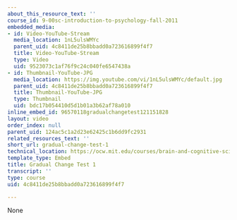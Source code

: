 ```yaml
---
about_this_resource_text: ''
course_id: 9-00sc-introduction-to-psychology-fall-2011
embedded_media:
- id: Video-YouTube-Stream
  media_location: 1nL5ulsWMYc
  parent_uid: 4c8411de25b8bbadd0a723616899f4f7
  title: Video-YouTube-Stream
  type: Video
  uid: 9523073c1af76f9c24c040fe6547438a
- id: Thumbnail-YouTube-JPG
  media_location: https://img.youtube.com/vi/1nL5ulsWMYc/default.jpg
  parent_uid: 4c8411de25b8bbadd0a723616899f4f7
  title: Thumbnail-YouTube-JPG
  type: Thumbnail
  uid: bdc17b054410d5d1b01a3b62af78a010
inline_embed_id: 96570118gradualchangetest121151828
layout: video
order_index: null
parent_uid: 124ac5c1a2d23e62425c1b6dd9fc2931
related_resources_text: ''
short_url: gradual-change-test-1
technical_location: https://ocw.mit.edu/courses/brain-and-cognitive-sciences/9-00sc-introduction-to-psychology-fall-2011/attention/removed-clips/gradual-change-test-1
template_type: Embed
title: Gradual Change Test 1
transcript: ''
type: course
uid: 4c8411de25b8bbadd0a723616899f4f7

---
```

None